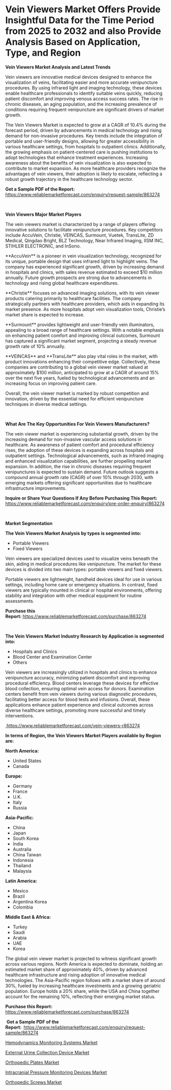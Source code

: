 <p><h1>Vein Viewers Market Offers Provide Insightful Data for the Time Period from 2025 to 2032 and also Provide Analysis Based on Application, Type, and Region</h1></p><p><strong>Vein Viewers Market Analysis and Latest Trends</strong></p>
<p><p>Vein viewers are innovative medical devices designed to enhance the visualization of veins, facilitating easier and more accurate venipuncture procedures. By using infrared light and imaging technology, these devices enable healthcare professionals to identify suitable veins quickly, reducing patient discomfort and improving venous access success rates. The rise in chronic diseases, an aging population, and the increasing prevalence of conditions requiring frequent venipuncture are significant drivers of market growth.</p><p>The Vein Viewers Market is expected to grow at a CAGR of 10.4% during the forecast period, driven by advancements in medical technology and rising demand for non-invasive procedures. Key trends include the integration of portable and user-friendly designs, allowing for greater accessibility in various healthcare settings, from hospitals to outpatient clinics. Additionally, the growing emphasis on patient-centered care is pushing institutions to adopt technologies that enhance treatment experiences. Increasing awareness about the benefits of vein visualization is also expected to contribute to market expansion. As more healthcare providers recognize the advantages of vein viewers, their adoption is likely to escalate, reflecting a robust growth trajectory in the healthcare technology sector.</p></p>
<p><strong>Get a Sample PDF of the Report:&nbsp;</strong> <a href="https://www.reliablemarketforecast.com/enquiry/request-sample/863274?utm_campaign=1141&utm_medium=2&utm_source=Github&utm_content=ia&utm_term=03032025&utm_id=vein-viewers">https://www.reliablemarketforecast.com/enquiry/request-sample/863274</a></p>
<p>&nbsp;</p>
<p><strong>Vein Viewers Major Market Players</strong></p>
<p><p>The vein viewers market is characterized by a range of players offering innovative solutions to facilitate venipuncture procedures. Key competitors include AccuVein, Christie, VEINCAS, Surmount, Vuetek, TransLite, ZD Medical, Qingdao Bright, BLZ Technology, Near Infrared Imaging, IISM INC, STIHLER ELECTRONIC, and InSono.</p><p>**AccuVein** is a pioneer in vein visualization technology, recognized for its unique, portable design that uses infrared light to highlight veins. The company has experienced significant growth, driven by increasing demand in hospitals and clinics, with sales revenue estimated to exceed $10 million annually. Future growth prospects are strong due to advancements in technology and rising global healthcare expenditures.</p><p>**Christie** focuses on advanced imaging solutions, with its vein viewer products catering primarily to healthcare facilities. The company strategically partners with healthcare providers, which aids in expanding its market presence. As more hospitals adopt vein visualization tools, Christie’s market share is expected to increase.</p><p>**Surmount** provides lightweight and user-friendly vein illuminators, appealing to a broad range of healthcare settings. With a notable emphasis on enhancing patient comfort and improving clinical outcomes, Surmount has captured a significant market segment, projecting a steady revenue growth rate of 10% annually.</p><p>**VEINCAS** and **TransLite** also play vital roles in the market, with product innovations enhancing their competitive edge. Collectively, these companies are contributing to a global vein viewer market valued at approximately $100 million, anticipated to grow at a CAGR of around 15% over the next five years, fueled by technological advancements and an increasing focus on improving patient care.</p><p>Overall, the vein viewer market is marked by robust competition and innovation, driven by the essential need for efficient venipuncture techniques in diverse medical settings.</p></p>
<p>&nbsp;</p>
<p><strong>What Are The Key Opportunities For Vein Viewers Manufacturers?</strong></p>
<p><p>The vein viewer market is experiencing substantial growth, driven by the increasing demand for non-invasive vascular access solutions in healthcare. As awareness of patient comfort and procedural efficiency rises, the adoption of these devices is expanding across hospitals and outpatient settings. Technological advancements, such as infrared imaging and enhanced visualization capabilities, are further propelling market expansion. In addition, the rise in chronic diseases requiring frequent venipunctures is expected to sustain demand. Future outlook suggests a compound annual growth rate (CAGR) of over 10% through 2030, with emerging markets offering significant opportunities due to healthcare infrastructure improvements.</p></p>
<p><strong>Inquire or Share Your Questions If Any Before Purchasing This Report:</strong> <a href="https://www.reliablemarketforecast.com/enquiry/pre-order-enquiry/863274?utm_campaign=1141&utm_medium=2&utm_source=Github&utm_content=ia&utm_term=03032025&utm_id=vein-viewers">https://www.reliablemarketforecast.com/enquiry/pre-order-enquiry/863274</a></p>
<p>&nbsp;</p>
<p><strong>Market Segmentation</strong></p>
<p><strong>The Vein Viewers Market Analysis by types is segmented into:</strong></p>
<p><ul><li>Portable Viewers</li><li>Fixed Viewers</li></ul></p>
<p><p>Vein viewers are specialized devices used to visualize veins beneath the skin, aiding in medical procedures like venipuncture. The market for these devices is divided into two main types: portable viewers and fixed viewers. </p><p>Portable viewers are lightweight, handheld devices ideal for use in various settings, including home care or emergency situations. In contrast, fixed viewers are typically mounted in clinical or hospital environments, offering stability and integration with other medical equipment for routine assessments.</p></p>
<p><strong>Purchase this Report:&nbsp;</strong><a href="https://www.reliablemarketforecast.com/purchase/863274?utm_campaign=1141&utm_medium=2&utm_source=Github&utm_content=ia&utm_term=03032025&utm_id=vein-viewers">https://www.reliablemarketforecast.com/purchase/863274</a></p>
<p>&nbsp;</p>
<p><strong>The Vein Viewers Market Industry Research by Application is segmented into:</strong></p>
<p><ul><li>Hospitals and Clinics</li><li>Blood Center and Examination Center</li><li>Others</li></ul></p>
<p><p>Vein viewers are increasingly utilized in hospitals and clinics to enhance venipuncture accuracy, minimizing patient discomfort and improving procedural efficiency. Blood centers leverage these devices for effective blood collection, ensuring optimal vein access for donors. Examination centers benefit from vein viewers during various diagnostic procedures, facilitating better access for blood tests and infusions. Overall, these applications enhance patient experience and clinical outcomes across diverse healthcare settings, promoting more successful and timely interventions.</p></p>
<p><a href="https://www.reliablemarketforecast.com/vein-viewers-r863274?utm_campaign=1141&utm_medium=2&utm_source=Github&utm_content=ia&utm_term=03032025&utm_id=vein-viewers">&nbsp;https://www.reliablemarketforecast.com/vein-viewers-r863274</a></p>
<p><strong>In terms of Region, the Vein Viewers Market Players available by Region are:</strong></p>
<p>
    <p> <strong> North America: </strong>
        <ul>
            <li>United States</li>
            <li>Canada</li>
        </ul>
        </p> 
    <p> <strong> Europe: </strong>
        <ul>
            <li>Germany</li>
            <li>France</li>
            <li>U.K.</li>
            <li>Italy</li>
            <li>Russia</li>
        </ul>
        </p> 
    <p> <strong> Asia-Pacific: </strong>
        <ul>
            <li>China</li>
            <li>Japan</li>
            <li>South Korea</li>
            <li>India</li>
            <li>Australia</li>
            <li>China Taiwan</li>
            <li>Indonesia</li>
            <li>Thailand</li>
            <li>Malaysia</li>
        </ul>
        </p> 
    <p> <strong> Latin America: </strong>
        <ul>
            <li>Mexico</li>
            <li>Brazil</li>
            <li>Argentina Korea</li>
            <li>Colombia</li>
        </ul>
        </p> 
    <p> <strong> Middle East & Africa: </strong>
        <ul>
            <li>Turkey</li>
            <li>Saudi</li>
            <li>Arabia</li>
            <li>UAE</li>
            <li>Korea</li>
        </ul>
    </p>
    </p>
<p><p>The global vein viewer market is projected to witness significant growth across various regions. North America is expected to dominate, holding an estimated market share of approximately 40%, driven by advanced healthcare infrastructure and rising adoption of innovative medical technologies. The Asia-Pacific region follows with a market share of around 30%, fueled by increasing healthcare investments and a growing geriatric population. Europe holds a 20% share, while the USA and China together account for the remaining 10%, reflecting their emerging market status.</p></p>
<p><strong>Purchase this Report: </strong><a href="https://www.reliablemarketforecast.com/purchase/863274?utm_campaign=1141&utm_medium=2&utm_source=Github&utm_content=ia&utm_term=03032025&utm_id=vein-viewers">https://www.reliablemarketforecast.com/purchase/863274</a></p>
<p>&nbsp;<strong>Get a Sample PDF of the Report:&nbsp;&nbsp;</strong><a href="https://www.reliablemarketforecast.com/enquiry/request-sample/863274?utm_campaign=1141&utm_medium=2&utm_source=Github&utm_content=ia&utm_term=03032025&utm_id=vein-viewers">https://www.reliablemarketforecast.com/enquiry/request-sample/863274</a></p>
<p><strong></strong></p>
<p><p><a href="https://github.com/anesimazikpd/Market-Research-Report-List-1/blob/main/hemodynamics-monitoring-systems-market.md?utm_campaign=1141&utm_medium=2&utm_source=Github&utm_content=ia&utm_term=03032025&utm_id=vein-viewers">Hemodynamics Monitoring Systems Market</a></p><p><a href="https://github.com/zhininzacher/Market-Research-Report-List-1/blob/main/external-urine-collection-device-market.md?utm_campaign=1141&utm_medium=2&utm_source=Github&utm_content=ia&utm_term=03032025&utm_id=vein-viewers">External Urine Collection Device Market</a></p><p><a href="https://github.com/welidaeisya/Market-Research-Report-List-1/blob/main/orthopedic-plates-market.md?utm_campaign=1141&utm_medium=2&utm_source=Github&utm_content=ia&utm_term=03032025&utm_id=vein-viewers">Orthopedic Plates Market</a></p><p><a href="https://github.com/tafuaraasswn/Market-Research-Report-List-1/blob/main/intracranial-pressure-monitoring-devices-market.md?utm_campaign=1141&utm_medium=2&utm_source=Github&utm_content=ia&utm_term=03032025&utm_id=vein-viewers">Intracranial Pressure Monitoring Devices Market</a></p><p><a href="https://github.com/donsonjupa/Market-Research-Report-List-1/blob/main/orthopedic-screws-market.md?utm_campaign=1141&utm_medium=2&utm_source=Github&utm_content=ia&utm_term=03032025&utm_id=vein-viewers">Orthopedic Screws Market</a></p></p>